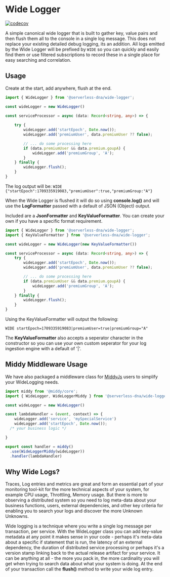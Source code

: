 # Wide Logger

[![codecov](https://codecov.io/gh/serverless-dna/wide-logger/graph/badge.svg?token=12TPWFA1E4)](https://codecov.io/gh/serverless-dna/wide-logger)

A simple canonical wide logger that is built to gather key, value pairs and then flush them all to the console
in a single log message.  This does not replace your existing detailed debug logging, its an addition.  All logs emitted by the Wide Logger will be prefixed by `WIDE` so you can quickly and easily find them or use filtered subscriptions to record these in a single place for easy searching and correlation.

## Usage

Create at the start, add anywhere, flush at the end.

```typescript
import { WideLogger } from '@serverless-dna/wide-logger';

const wideLogger = new WideLogger()

const serviceProcessor = async (data: Record<string, any>) => {
    
    try {
        wideLogger.add('startEpoch', Date.now());
        wideLogger.add('premiumUser', data.premiumUser ?? false);

        // ... do some processing here
        if (data.premiumUser && data.premium.goupA) {
            wideLogger.add('premiumGroup', 'A');
        }
    } finally {
        wideLogger.flush();
    }
}
```

The log output will be:
`WIDE {"startEpoch":1709335919083,"premiumUser":true,"premiumGroup:"A"}`

When the Wide Logger is flushed it will do so using **console.log()** and will use the **LogFormatter** passed with a default of JSON (Object) output. 

Included are a **JsonFormatter** and **KeyValueFormatter**.  You can create your own if you have a specific format requirement.

```typescript
import { WideLogger } from '@serverless-dna/wide-logger';
import { KeyValueFormatter } from '@serverless-dna/wide-logger';

const wideLogger = new WideLogger(new KeyValueFormatter())

const serviceProcessor = async (data: Record<string, any>) => {
    try {
        wideLogger.add('startEpoch', Date.now());
        wideLogger.add('premiumUser', data.premiumUser ?? false);

        // ... do some processing here
        if (data.premiumUser && data.premium.goupA) {
            wideLogger.add('premiumGroup', 'A');
        }
    } finally {
        wideLogger.flush();
    }
}
```

Using the KeyValueFormatter will output the following:

`WIDE startEpoch=1709335919083|premiumUser=true|premiumGroup="A"`

The **KeyValueFormatter** also accepts a seperator character in the constructor so you can use your own custom seperator for your log ingestion engine with a default of '|'.

## Middy Middleware Usage

We have also packaged a middleware class for [MiddyJs](https://github.com/middyjs/middy) users to simplify your WideLogging needs.

```typescript
import middy from '@middy/core';
import { WideLogger, WideLoggerMiddy } from '@serverless-dna/wide-logger';

const wideLogger = new WideLogger()

const lambdaHandler = (event, context) => {
    wideLogger.add('service', 'mySpecialService')
    wideLogger.add('startEpoch', Date.now());
  /* your business logic */

}

export const handler = middy()
  .use(WideLoggerMiddy(wideLogger))
  .handler(lambdaHandler)
```

## Why Wide Logs?

Traces, Log entries and metrics are great and form an essential part of your monitoring tool-kit for the more
technical aspects of your system, for example CPU usage, Throttling, Memory usage.  But there is more to
observing a distributed system so you need to log meta-data about your business functions, users, external dependencies,
and other key criteria for enabling you to search your logs and discover the more Unknown Unknowns.

Wide logging is a technique where you write a single log message per transaction, per service.  With the WideLogger class
you can add key-value metadata at any point it makes sense in your code - perhaps it's meta-data about a specific if statement
that is run, the latency of an external dependency, the duration of distributed service processing or perhaps it's a version stamp
linking back to the actual release artifact for your service.  It can be anything at all - the more you pack in, the more cardinality you will
get when trying to search data about what your system is doing.  At the end of your transaction call the **flush()** method to write your wide log entry.






